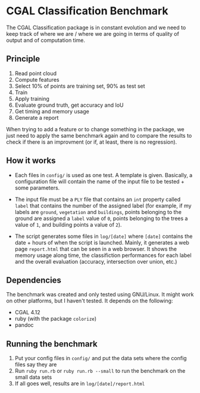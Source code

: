 # CGAL Classification Benchmark

The CGAL Classification package is in constant evolution and we need
to keep track of where we are / where we are going in terms of quality
of output and of computation time.

## Principle

 1. Read point cloud
 2. Compute features
 3. Select 10% of points are training set, 90% as test set
 4. Train
 5. Apply training
 6. Evaluate ground truth, get accuracy and IoU
 7. Get timing and memory usage
 8. Generate a report

When trying to add a feature or to change something in the package, we
just need to apply the same benchmark again and to compare the results
to check if there is an improvment (or if, at least, there is no
regression).

## How it works

 * Each files in `config/` is used as one test. A template is
   given. Basically, a configuration file will contain the name of the
   input file to be tested + some parameters.

 * The input file must be a `PLY` file that contains an `int` property
   called `label` that contains the number of the assigned label (for
   example, if my labels are `ground`, `vegetation` and `buildings`,
   points belonging to the ground are assigned a `label` value of `0`,
   points belonging to the trees a value of `1`, and building points a
   value of `2`).
 
 * The script generates some files in `log/[date]` where `[date]`
   contains the date + hours of when the script is launched. Mainly,
   it generates a web page `report.html` that can be seen in a web
   browser. It shows the memory usage along time, the classifiction
   performances for each label and the overall evaluation (accuracy,
   intersection over union, etc.)
 
## Dependencies

The benchmark was created and only tested using GNU/Linux. It might
work on other platforms, but I haven't tested. It depends on the
following:

 * CGAL 4.12
 * ruby (with the package `colorize`)
 * pandoc

## Running the benchmark

 1. Put your config files in `config/` and put the data sets where the
    config files say they are
 2. Run `ruby run.rb` or `ruby run.rb --small` to run the benchmark on
    the small data sets
 3. If all goes well, results are in `log/[date]/report.html`
